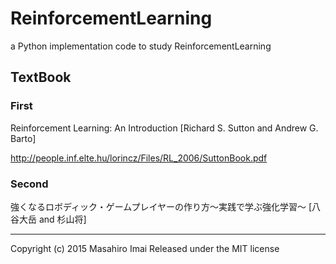 # ReinforcementLearning

a Python implementation code to study ReinforcementLearning


## TextBook

### First
Reinforcement Learning: An Introduction [Richard S. Sutton and Andrew G. Barto]

http://people.inf.elte.hu/lorincz/Files/RL_2006/SuttonBook.pdf

### Second
強くなるロボディック・ゲームプレイヤーの作り方〜実践で学ぶ強化学習〜 [八谷大岳 and 杉山将]

---

Copyright (c) 2015 Masahiro Imai
Released under the MIT license

